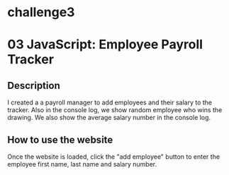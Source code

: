 # challenge3

# 03 JavaScript: Employee Payroll Tracker

## Description

I created a a payroll manager to add employees and their salary to the tracker. Also in the console log, we show random employee who wins the drawing. We also show the average salary number in the console log.


## How to use the website

Once the website is loaded, click the "add employee" button to enter the employee first name, last name and salary number.
